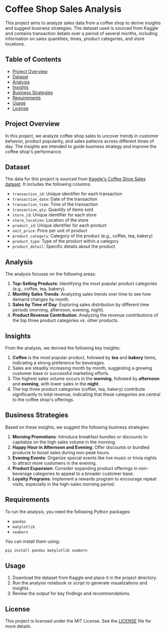 
# Coffee Shop Sales Analysis

This project aims to analyze sales data from a coffee shop to derive insights and suggest business strategies. The dataset used is sourced from Kaggle and contains transaction details over a period of several months, including information on sales quantities, times, product categories, and store locations.

## Table of Contents
- [Project Overview](#project-overview)
- [Dataset](#dataset)
- [Analysis](#analysis)
- [Insights](#insights)
- [Business Strategies](#business-strategies)
- [Requirements](#requirements)
- [Usage](#usage)
- [License](#license)

## Project Overview
In this project, we analyze coffee shop sales to uncover trends in customer behavior, product popularity, and sales patterns across different times of day. The insights are intended to guide business strategy and improve the coffee shop's performance.

## Dataset
The data for this project is sourced from [Kaggle's Coffee Shop Sales dataset](https://www.kaggle.com/). It includes the following columns:
- `transaction_id`: Unique identifier for each transaction
- `transaction_date`: Date of the transaction
- `transaction_time`: Time of the transaction
- `transaction_qty`: Quantity of items sold
- `store_id`: Unique identifier for each store
- `store_location`: Location of the store
- `product_id`: Unique identifier for each product
- `unit_price`: Price per unit of product
- `product_category`: Category of the product (e.g., coffee, tea, bakery)
- `product_type`: Type of the product within a category
- `product_detail`: Specific details about the product

## Analysis
The analysis focuses on the following areas:
1. **Top-Selling Products**: Identifying the most popular product categories (e.g., coffee, tea, bakery).
2. **Monthly Sales Trends**: Analyzing sales trends over time to see how demand changes by month.
3. **Sales by Time of Day**: Exploring sales distribution by different time periods (morning, afternoon, evening, night).
4. **Product Revenue Contribution**: Analyzing the revenue contributions of the top three product categories vs. other products.

## Insights
From the analysis, we derived the following key insights:
1. **Coffee** is the most popular product, followed by **tea** and **bakery** items, indicating a strong preference for beverages.
2. Sales are steadily increasing month by month, suggesting a growing customer base or successful marketing efforts.
3. The highest sales volume occurs in the **morning**, followed by **afternoon** and **evening**, with lower sales in the **night**.
4. The top three product categories (coffee, tea, bakery) contribute significantly to total revenue, indicating that these categories are central to the coffee shop's offerings.

## Business Strategies
Based on these insights, we suggest the following business strategies:
1. **Morning Promotions**: Introduce breakfast bundles or discounts to capitalize on the high sales volume in the morning.
2. **Happy Hour in Afternoon and Evening**: Offer discounts or bundled products to boost sales during non-peak hours.
3. **Evening Events**: Organize special events like live music or trivia nights to attract more customers in the evening.
4. **Product Expansion**: Consider expanding product offerings in non-beverage categories to appeal to a broader customer base.
5. **Loyalty Programs**: Implement a rewards program to encourage repeat visits, especially in the high-sales morning period.

## Requirements
To run the analysis, you need the following Python packages:
- `pandas`
- `matplotlib`
- `seaborn`

You can install them using:
```bash
pip install pandas matplotlib seaborn
```

## Usage
1. Download the dataset from Kaggle and place it in the project directory.
2. Run the analysis notebook or script to generate visualizations and insights.
3. Review the output for key findings and recommendations.

## License
This project is licensed under the MIT License. See the [LICENSE](LICENSE) file for more details.
